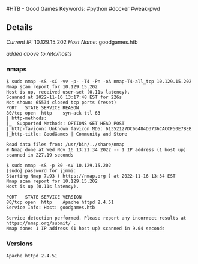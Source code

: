 #HTB - Good Games
Keywords: #python #docker #weak-pwd

## Details

_Current IP:_ 10.129.15.202
_Host Name:_ goodgames.htb

_added above to /etc/hosts_

### nmaps

```
$ sudo nmap -sS -sC -vv -p- -T4 -Pn -oA nmap-T4-all_tcp 10.129.15.202
Nmap scan report for 10.129.15.202
Host is up, received user-set (0.11s latency).
Scanned at 2022-11-16 13:17:48 EST for 226s
Not shown: 65534 closed tcp ports (reset)
PORT   STATE SERVICE REASON
80/tcp open  http    syn-ack ttl 63
| http-methods: 
|_  Supported Methods: OPTIONS GET HEAD POST
|_http-favicon: Unknown favicon MD5: 61352127DC66484D3736CACCF50E7BEB
|_http-title: GoodGames | Community and Store

Read data files from: /usr/bin/../share/nmap
# Nmap done at Wed Nov 16 13:21:34 2022 -- 1 IP address (1 host up) scanned in 227.19 seconds
```

```
$ sudo nmap -sS -p 80 -sV 10.129.15.202              
[sudo] password for jimmi: 
Starting Nmap 7.93 ( https://nmap.org ) at 2022-11-16 13:34 EST
Nmap scan report for 10.129.15.202
Host is up (0.11s latency).

PORT   STATE SERVICE VERSION
80/tcp open  http    Apache httpd 2.4.51
Service Info: Host: goodgames.htb

Service detection performed. Please report any incorrect results at https://nmap.org/submit/ .
Nmap done: 1 IP address (1 host up) scanned in 9.04 seconds
```
### Versions

```
Apache httpd 2.4.51
```
